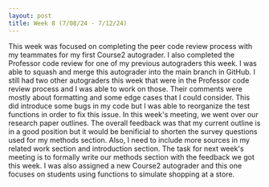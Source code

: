```yaml
---
layout: post
title: Week 8 (7/08/24 - 7/12/24)
---
```


This week was focused on completing the peer code review process with my teammates for my first Course2 autograder. I also completed the Professor code review for one of my previous autograders this week. I was able to squash and merge this autograder into the main branch in GitHub. I still had two other autograders this week that were in the Professor code review process and I was able to work on those. Their comments were mostly about formatting and some edge cases that I could consider. This did introduce some bugs in my code but I was able to reorganize the test functions in order to fix this issue. In this week's meeting, we went over our research paper outlines. The overall feedback was that my current outline is in a good position but it would be benificial to shorten the survey questions used for my methods section. Also, I need to include more sources in my related work section and introduction section. The task for next week's meeting is to formally write our methods section with the feedback we got this week. I was also assigned a new Course2 autograder and this one focuses on students using functions to simulate shopping at a store. 
